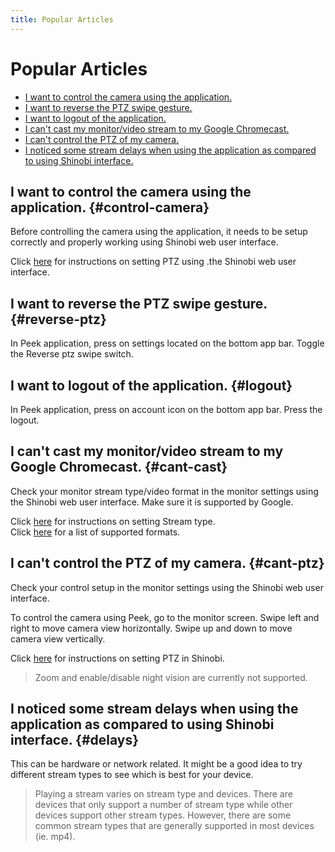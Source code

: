 ```yaml
---
title: Popular Articles
---
```

# Popular Articles


* [I want to control the camera using the application.](#control-camera)
* [I want to reverse the PTZ swipe gesture.](#reverse-ptz)
* [I want to logout of the application.](#logout)
* [I can't cast my monitor/video stream to my Google Chromecast.](#cant-cast)
* [I can't control the PTZ of my camera.](#cant-ptz)
* [I noticed some stream delays when using the application as compared to using Shinobi interface.](#delays)


## I want to control the camera using the application. {#control-camera}

Before controlling the camera using the application, it needs to be setup correctly and properly working using Shinobi web user interface.

Click [here](https://shinobi.video/articles/2018-11-24-how-to-setup-ptz-in-shinobi) for instructions on setting PTZ using .the Shinobi web user interface.


## I want to reverse the PTZ swipe gesture. {#reverse-ptz}

In Peek application, press on settings located on the bottom app bar. Toggle the Reverse ptz swipe switch.


## I want to logout of the application. {#logout}

In Peek application, press on account icon on the bottom app bar. Press the logout.


## I can't cast my monitor/video stream to my Google Chromecast. {#cant-cast}

Check your monitor stream type/video format in the monitor settings using the Shinobi web user interface. Make sure it is supported by Google. 

Click [here](https://shinobi.video/docs/settings#content-stream) for instructions on setting Stream type.  
Click [here](https://developers.google.com/cast/docs/media) for a list of supported formats.


## I can't control the PTZ of my camera. {#cant-ptz}

Check your control setup in the monitor settings using the Shinobi web user interface. 

To control the camera using Peek, go to the monitor screen. Swipe left and right to move camera view horizontally. Swipe up and down to move camera view vertically.

Click [here](https://shinobi.video/articles/2018-11-24-how-to-setup-ptz-in-shinobi) for instructions on setting PTZ in Shinobi.

> Zoom and enable/disable night vision are currently not supported.

## I noticed some stream delays when using the application as compared to using Shinobi interface. {#delays}

This can be hardware or network related. It might be a good idea to try different stream types to see which is best for your device.

> Playing a stream varies on stream type and devices. There are devices that only support a number of stream type while other devices support other stream types. However, there are some common stream types that are generally supported in most devices (ie. mp4).
